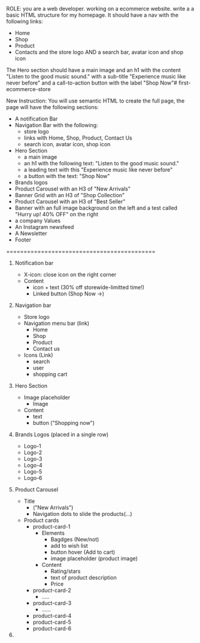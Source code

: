 ROLE: you are a web developer. working on a ecommerce website. write a a basic HTML structure for my homepage.
It should have a nav with the following links:
- Home
- Shop
- Product
- Contacts
and the store logo AND a search bar, avatar icon and shop icon

The Hero section should have a main image and an h1 with the content "Listen to the good music sound." with a sub-title "Experience music like never before" and a call-to-action button with the label "Shop Now"# first-ecommerce-store

New Instruction:
You will use semantic HTML to create the full page, the page will have the following sections:
- A notification Bar
- Navigation Bar with the following:
	- store logo
	- links with Home, Shop, Product, Contact Us
	- search icon, avatar icon, shop icon
- Hero Section
	- a main image
	- an h1 with the following text: "Listen to the good music sound."
	- a leading text with this "Experience music like never before"
	- a button with the text: "Shop Now"
-  Brands logos
- Product Carousel with an H3 of "New Arrivals"
- Banner Grid with an H3 of "Shop Collection"
- Product Carousel with an H3 of "Best Seller"
- Banner with an full image background on the left and a test called "Hurry up! 40% OFF" on the right
- a company Values
- An Instagram newsfeed
- A Newsletter
- Footer


===========================================
1. Notification bar
	- X-icon: close icon on the right corner
	- Content
		- icon + text (30% off storewide-limitted time!)
		- Linked button (Shop Now ->)
	
2. Navigation bar
	- Store logo
	- Navigation menu bar (link)
		- Home
		- Shop
		- Product
		- Contact us
	- Icons (Link)
		- search
		- user
		- shopping cart

3. Hero Section
	- Image placeholder
		- Image
	- Content
		- text
		- button ("Shopping now")

4. Brands Logos (placed in a single row)
	- Logo-1
	- Logo-2
	- Logo-3
	- Logo-4
	- Logo-5
	- Logo-6

5. Product Carousel 
	- Title 
		- ("New Arrivals")
		- Navigation dots to slide the products(...)
	- Product cards
		- product-card-1
			- Elements
				- Bagdges (New/not)
				- add to wish list
				- button hover (Add to cart)
				- image placeholder (product image)
			- Content
				- Rating/stars
				- text of product description
				- Price
		- product-card-2
			- .....
		- product-card-3
			- ......
		- product-card-4
		- product-card-5
		- product-card-6

6. 


